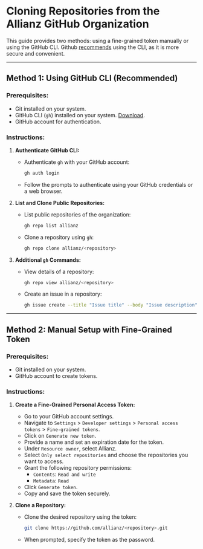 
# Cloning Repositories from the Allianz GitHub Organization

This guide provides two methods: using a fine-grained token manually or using the GitHub CLI.
 Github [recommends](https://docs.github.com/en/authentication/keeping-your-account-and-data-secure/managing-your-personal-access-tokens#keeping-your-personal-access-tokens-secure) using the CLI, 
 as it is more secure and convenient.

---

## Method 1: Using GitHub CLI (Recommended)

### Prerequisites:
- Git installed on your system.
- GitHub CLI (`gh`) installed on your system. [Download](https://cli.github.com/).
- GitHub account for authentication.

### Instructions:

1. **Authenticate GitHub CLI:**
    - Authenticate `gh` with your GitHub account:
        ```sh
        gh auth login
        ```
    - Follow the prompts to authenticate using your GitHub credentials or a web browser.

2. **List and Clone Public Repositories:**
    - List public repositories of the organization:
        ```sh
        gh repo list allianz
        ```
    - Clone a repository using `gh`:
        ```sh
        gh repo clone allianz/<repository>
        ```

3. **Additional `gh` Commands:**
    - View details of a repository:
        ```sh
        gh repo view allianz/<repository>
        ```
    - Create an issue in a repository:
        ```sh
        gh issue create --title "Issue title" --body "Issue description" --repo allianz/<repository>
        ```

---

## Method 2: Manual Setup with Fine-Grained Token

### Prerequisites:
- Git installed on your system.
- GitHub account to create tokens.

### Instructions:

1. **Create a Fine-Grained Personal Access Token:**
    - Go to your GitHub account settings.
    - Navigate to `Settings` > `Developer settings` > `Personal access tokens` > `Fine-grained tokens`.
    - Click on `Generate new token`.
    - Provide a name and set an expiration date for the token.
    - Under `Resource owner`, select Allianz.
    - Select `Only select repositories` and choose the repositories you want to access.
    - Grant the following repository permissions:
        - `Contents`: `Read and write`
        - `Metadata`: `Read`
    - Click `Generate token`.
    - Copy and save the token securely.

2. **Clone a Repository:**
    - Clone the desired repository using the token:
        ```sh
        git clone https://github.com/allianz/<repository>.git
        ```
    - When prompted, specify the token as the password.

